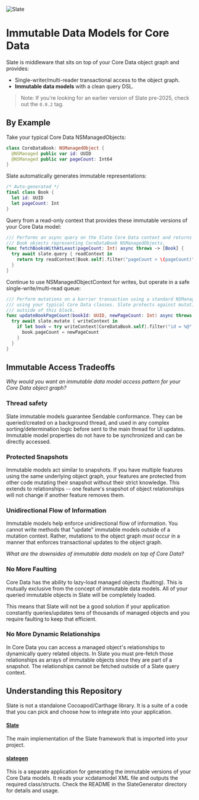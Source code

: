 ![Slate](/Misc/Banner/banner.png)

# Immutable Data Models for Core Data

Slate is middleware that sits on top of your Core Data object graph and provides:

* Single-writer/multi-reader transactional access to the object graph.
* **Immutable data models** with a clean query DSL.

> Note: If you're looking for an earlier version of Slate pre-2025, check out the `0.0.2` tag.

## By Example

Take your typical Core Data NSManagedObjects:

```swift
class CoreDataBook: NSManagedObject {
  @NSManaged public var id: UUID
  @NSManaged public var pageCount: Int64
}
```

Slate automatically generates immutable representations:

```swift
/* Auto-generated */
final class Book {
  let id: UUID
  let pageCount: Int
}
```

Query from a read-only context that provides these immutable versions of your Core Data model:

```swift
/// Performs an async query on the Slate Core Data context and returns immutable
/// Book objects representing CoreDataBook NSManagedObjects.
func fetchBooksWithAtLeast(pageCount: Int) async throws -> [Book] {
  try await slate.query { readContext in
    return try readContext[Book.self].filter("pageCount > \(pageCount)").fetch()
  }
}
```

Continue to use NSManagedObjectContext for writes, but operate in a safe single-write/multi-read queue:

```swift
/// Perform mutations on a barrier transaction using a standard NSManagedObjectContext
/// using your typical Core Data classes. Slate protects against mutations leaking
/// outside of this block.
func updateBookPageCount(bookId: UUID, newPageCount: Int) async throws {
  try await slate.mutate { writeContext in
    if let book = try writeContext[CoreDataBook.self].filter("id = %@", id).fetchOne() {
      book.pageCount = newPageCount
    }
  }
}
```

## Immutable Access Tradeoffs

*Why would you want an immutable data model access pattern for your Core Data object graph?*

### Thread safety

Slate immutable models guarantee Sendable conformance. They can be queried/created on a background thread, and used in any complex sorting/determination logic before sent to the main thread for UI updates. Immutable model properties do not have to be synchronized and can be directly accessed.
  
### Protected Snapshots

Immutable models act similar to snapshots. If you have multiple features using the same underlying object graph, your features are protected from other code mutating their snapshot without their strict knowledge.  This extends to relationships -- one feature's snapshot of object relationships will not change if another feature removes them.

### Unidirectional Flow of Information

Immutable models help enforce unidirectional flow of information.  You cannot write methods that "update" immutable models outside of a mutation context.  Rather, mutations to the object graph *must* occur in a manner that enforces transactional updates to the object graph.

*What are the downsides of immutable data models on top of Core Data?*

### No More Faulting

Core Data has the ability to lazy-load managed objects (faulting).  This is mutually exclusive from the
concept of immutable data models.  All of your queried immutable objects in Slate will be completely loaded.

This means that Slate will not be a good solution if your application constantly queries/updates tens of
thousands of managed objects and you require faulting to keep that efficient.

### No More Dynamic Relationships

In Core Data you can access a managed object's relationships to dynamically query related objects.  In Slate
you must pre-fetch those relationships as arrays of immutable objects since they are part of a snapshot.  The relationships cannot be fetched outside
of a Slate query context.

## Understanding this Repository

Slate is not a standalone Cocoapod/Carthage library.  It is a suite of a code that you can pick and choose how to integrate into your application.

#### [Slate](Slate/Slate.swift)

The main implementation of the Slate framework that is imported into your project.

#### [slategen](SlateGenerator)

This is a separate application for generating the immutable versions of your Core Data models.  It reads your xcdatamodel XML file and outputs the required class/structs.  Check the README in the SlateGenerator directory for details and usage.

